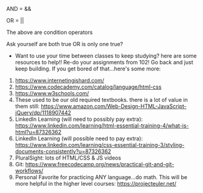 AND = &&

OR = ||

The above are condition operators

Ask yourself are both true OR is only one true?

- Want to use your time between classes to keep studying? here are some resources to help!!
Re-do your assignments from 102! Go back and just keep building. If you get bored of that...here's some more:
1. https://www.internetingishard.com/
2. https://www.codecademy.com/catalog/language/html-css
3. https://www.w3schools.com/
3. These used to be our old required textbooks. there is a lot of value in them still:  https://www.amazon.com/Web-Design-HTML-JavaScript-jQuery/dp/1118907442
4. LinkedIn Learning (will need to possibly pay extra): https://www.linkedin.com/learning/html-essential-training-4/what-is-html?u=87326362
5. LinkedIn Learning (will possible need to pay extra): https://www.linkedin.com/learning/css-essential-training-3/styling-documents-consistently?u=87326362
6. PluralSight: lots of HTML/CSS & JS videos
7. Git: https://www.freecodecamp.org/news/practical-git-and-git-workflows/
8. Personal Favorite for practicing ANY language...do math. This will be more helpful in the higher level courses: https://projecteuler.net/